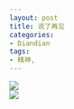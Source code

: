 ```yaml
---
layout: post
title: 说了再见
categories:
- Diandian
tags:
- 精神, 
---
```

<img src="http://m3.img.srcdd.com/farm4/d/2012/0627/10/20410342867F46CC674E9E108207AB35_B500_900_247_21.PNG" />
<br />
<img src="http://m1.img.srcdd.com/farm4/d/2012/0627/10/70B5CDFD95F8B3B3994C209D0A466791_B500_900_500_301.PNG" />
<br />
<br />